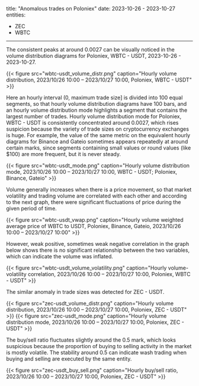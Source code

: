 title: "Anomalous trades on Poloniex"
date: 2023-10-26 - 2023-10-27
entities:
  - ZEC
  - WBTC	
  
---


The consistent peaks at around 0.0027 can be visually noticed in the volume distribution diagrams for Poloniex, WBTC - USDT, 2023-10-26 - 2023-10-27. 

{{< figure src="wbtc-usdt_volume_distr.png" caption="Hourly volume distribution, 2023/10/26 10:00 – 2023/10/27 10:00, Poloniex, WBTC - USDT" >}}

Here an hourly interval (0, maximum trade size] is divided into 100 equal segments, so that hourly volume distribution diagrams have 100 bars, and an hourly volume distribution mode highlights a segment that contains the largest number of trades.
Hourly volume distribution mode for Poloniex, WBTC - USDT is consistently concentrated around 0.0027, which rises suspicion because the variety of trade sizes on cryptocurrency exchanges is huge. For example, the value of the same metric on the equivalent hourly diagrams for Binance and Gateio sometimes appears repeatedly at around certain marks, since segments containing small values or round values (like $100) are more frequent, but it is never steady.

{{< figure src="wbtc-usdt_mode.png" caption="Hourly volume distribution mode, 2023/10/26 10:00 – 2023/10/27 10:00, WBTC - USDT; Poloniex, Binance, Gateio" >}}

Volume generally increases when there is a price movement, so that market volatility and trading volume are correlated with each other and according to the next graph, there were significant fluctuations of price during the given period of time.

{{< figure src="wbtc-usdt_vwap.png" caption="Hourly volume weighted average price of WBTC to USDT, Poloniex, Binance, Gateio, 2023/10/26 10:00 – 2023/10/27 10:00" >}}

However, weak positive, sometimes weak negative correlation in the graph below shows there is no significant relationship between the two variables, which can indicate the volume was inflated.

{{< figure src="wbtc-usdt_volume_volatility.png" caption="Hourly volume-volatility correlation, 2023/10/26 10:00 – 2023/10/27 10:00, Poloniex, WBTC - USDT" >}}

The similar anomaly in trade sizes was detected for ZEC - USDT.

{{< figure src="zec-usdt_volume_distr.png" caption="Hourly volume distribution, 2023/10/26 10:00 – 2023/10/27 10:00, Poloniex, ZEC - USDT" >}}
{{< figure src="zec-usdt_mode.png" caption="Hourly volume distribution mode, 2023/10/26 10:00 – 2023/10/27 10:00, Poloniex, ZEC - USDT" >}}

The buy/sell ratio fluctuates slightly around the 0.5 mark, which looks suspicious because the proportion of buying to selling activity in the market is mostly volatile. The stability around 0.5 can indicate wash trading when buying and selling are executed by the same entity.

{{< figure src="zec-usdt_buy_sell.png" caption="Hourly buy/sell ratio, 2023/10/26 10:00 – 2023/10/27 10:00, Poloniex, ZEC - USDT" >}}